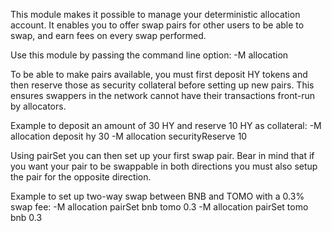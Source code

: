 
This module makes it possible to manage your deterministic allocation account.
It enables you to offer swap pairs for other users to be able to swap, and
earn fees on every swap performed.

 Use this module by passing the command line option:
  -M allocation <command>

To be able to make pairs available, you must first deposit HY tokens and then
reserve those as security collateral before setting up new pairs. This ensures
swappers in the network cannot have their transactions front-run by allocators.

 Example to deposit an amount of 30 HY and reserve 10 HY as collateral:
  -M allocation deposit hy 30
  -M allocation securityReserve 10

Using pairSet you can then set up your first swap pair. Bear in mind that if
you want your pair to be swappable in both directions you must also setup the
pair for the opposite direction.

 Example to set up two-way swap between BNB and TOMO with a 0.3% swap fee:
  -M allocation pairSet bnb tomo 0.3
  -M allocation pairSet tomo bnb 0.3
